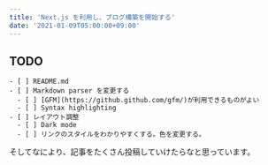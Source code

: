 ```yaml
---
title: 'Next.js を利用し、ブログ構築を開始する'
date: '2021-01-09T05:00:00+09:00'
---
```


## TODO

```
- [ ] README.md
- [ ] Markdown parser を変更する
  - [ ] [GFM](https://github.github.com/gfm/)が利用できるものがよい
  - [ ] Syntax highlighting
- [ ] レイアウト調整
  - [ ] Dark mode
  - [ ] リンクのスタイルをわかりやすくする。色を変更する。
```

そしてなにより、記事をたくさん投稿していけたらなと思っています。
